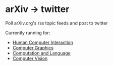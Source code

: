 arXiv -> twitter
===

Poll arXiv.org's rss topic feeds and post to twitter

Currently running for:

* [Human Computer Interaction](https://twitter.com/arxiv_cshc)
* [Computer Graphics](https://twitter.com/arxiv_csgr)
* [Computation and Language](https://twitter.com/arxiv_cscl)
* [Computer Vision](https://twitter.com/arxiv_cscv)
